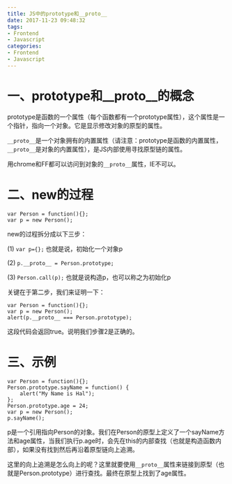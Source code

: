 ```yaml
---
title: JS中的prototype和__proto__
date: 2017-11-23 09:48:32
tags: 
- Frontend
- Javascript
categories: 
- Frontend
- Javascript
---
```

# 一、prototype和__proto__的概念
prototype是函数的一个属性（每个函数都有一个prototype属性），这个属性是一个指针，指向一个对象。它是显示修改对象的原型的属性。

`__proto__`是一个对象拥有的内置属性（请注意：prototype是函数的内置属性，`__proto__`是对象的内置属性），是JS内部使用寻找原型链的属性。

用chrome和FF都可以访问到对象的`__proto__`属性，IE不可以。

# 二、new的过程

```
var Person = function(){};
var p = new Person();
```

new的过程拆分成以下三步：

(1) `var p={};` 也就是说，初始化一个对象p

(2) `p.__proto__ = Person.prototype;`

(3) `Person.call(p);` 也就是说构造p，也可以称之为初始化p

关键在于第二步，我们来证明一下：

```
var Person = function(){};
var p = new Person();
alert(p.__proto__ === Person.prototype);
```

这段代码会返回true。说明我们步骤2是正确的。

# 三、示例

```
var Person = function(){};
Person.prototype.sayName = function() {
    alert("My Name is Hal");
};
Person.prototype.age = 24;
var p = new Person();
p.sayName();
```

p是一个引用指向Person的对象。我们在Person的原型上定义了一个sayName方法和age属性，当我们执行p.age时，会先在this的内部查找（也就是构造函数内部），如果没有找到然后再沿着原型链向上追溯。

这里的向上追溯是怎么向上的呢？这里就要使用`__proto__`属性来链接到原型（也就是Person.prototype）进行查找。最终在原型上找到了age属性。